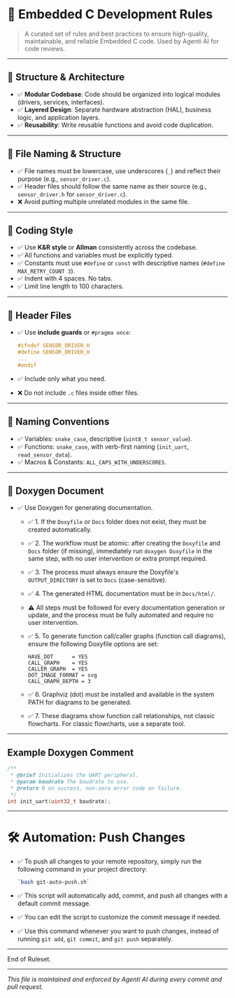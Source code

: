 # 📘 Embedded C Development Rules

> A curated set of rules and best practices to ensure high-quality, maintainable, and reliable Embedded C code. Used by Agenti AI for code reviews.

---

## 📂 Structure & Architecture

- ✅ **Modular Codebase**: Code should be organized into logical modules (drivers, services, interfaces).
- ✅ **Layered Design**: Separate hardware abstraction (HAL), business logic, and application layers.
- ✅ **Reusability**: Write reusable functions and avoid code duplication.

---

## 📄 File Naming & Structure

- ✅ File names must be lowercase, use underscores (`_`) and reflect their purpose (e.g., `sensor_driver.c`).
- ✅ Header files should follow the same name as their source (e.g., `sensor_driver.h` for `sensor_driver.c`).
- ❌ Avoid putting multiple unrelated modules in the same file.

---

## 🧠 Coding Style

- ✅ Use **K&R style** or **Allman** consistently across the codebase.
- ✅ All functions and variables must be explicitly typed.
- ✅ Constants must use `#define` or `const` with descriptive names (`#define MAX_RETRY_COUNT 3`).
- ✅ Indent with 4 spaces. No tabs.
- ✅ Limit line length to 100 characters.

---

## 📆 Header Files

- ✅ Use **include guards** or `#pragma once`:

  ```c
  #ifndef SENSOR_DRIVER_H
  #define SENSOR_DRIVER_H
  ...
  #endif
  ```

- ✅ Include only what you need.

- ❌ Do not include `.c` files inside other files.

---

## 📣 Naming Conventions

- ✅ Variables: `snake_case`, descriptive (`uint8_t sensor_value`).
- ✅ Functions: `snake_case`, with verb-first naming (`init_uart`, `read_sensor_data`).
- ✅ Macros & Constants: `ALL_CAPS_WITH_UNDERSCORES`.

---


## 📖 Doxygen Document
- ✅ Use Doxygen for generating documentation.
   - ✅ 1. If the `Doxyfile` or `Docs` folder does not exist, they must be created automatically.
   - ✅ 2. The workflow must be atomic: after creating the `Doxyfile` and `Docs` folder (if missing), immediately run `doxygen Doxyfile` in the same step, with no user intervention or extra prompt required.
   - ✅ 3. The process must always ensure the Doxyfile's `OUTPUT_DIRECTORY` is set to `Docs` (case-sensitive).
   - ✅ 4. The generated HTML documentation must be in `Docs/html/`.
   - ⚠️ All steps must be followed for every documentation generation or update, and the process must be fully automated and require no user intervention.
   - ✅ 5. To generate function call/caller graphs (function call diagrams), ensure the following Doxyfile options are set:

     ```
     HAVE_DOT      = YES
     CALL_GRAPH    = YES
     CALLER_GRAPH  = YES
     DOT_IMAGE_FORMAT = svg
     CALL_GRAPH_DEPTH = 3
     ```

   - ✅ 6. Graphviz (dot) must be installed and available in the system PATH for diagrams to be generated.
   - ✅ 7. These diagrams show function call relationships, not classic flowcharts. For classic flowcharts, use a separate tool.

---

## Example Doxygen Comment
```c
/**
 * @brief Initializes the UART peripheral.
 * @param baudrate The baudrate to use.
 * @return 0 on success, non-zero error code on failure.
 */
int init_uart(uint32_t baudrate);
```

---

# 🛠️ Automation: Push Changes

- ✅ To push all changes to your remote repository, simply run the following command in your project directory:

  ```sh
  `bash git-auto-push.sh`
  ```

- ✅ This script will automatically add, commit, and push all changes with a default commit message.
- ✅ You can edit the script to customize the commit message if needed.
- ✅ Use this command whenever you want to push changes, instead of running `git add`, `git commit`, and `git push` separately.

---


End of Ruleset.

---

*This file is maintained and enforced by Agenti AI during every commit and pull request.*

